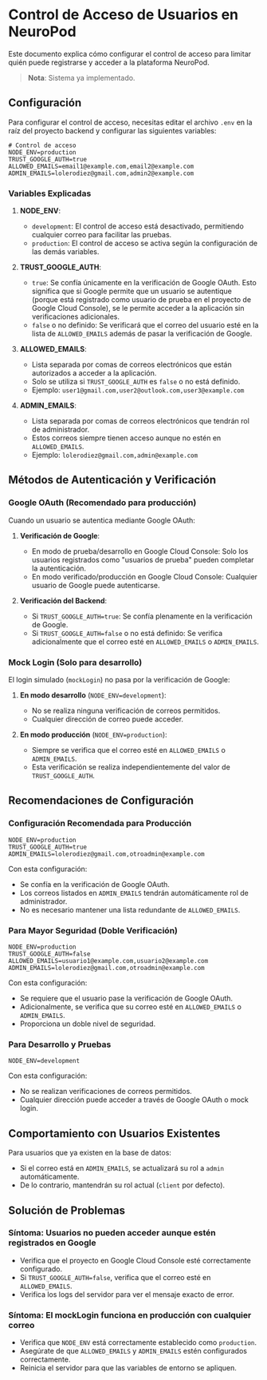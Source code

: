 # Control de Acceso de Usuarios en NeuroPod

Este documento explica cómo configurar el control de acceso para limitar quién puede registrarse y acceder a la plataforma NeuroPod.

> **Nota**: Sistema ya implementado.

## Configuración

Para configurar el control de acceso, necesitas editar el archivo `.env` en la raíz del proyecto backend y configurar las siguientes variables:

```
# Control de acceso
NODE_ENV=production
TRUST_GOOGLE_AUTH=true
ALLOWED_EMAILS=email1@example.com,email2@example.com
ADMIN_EMAILS=lolerodiez@gmail.com,admin2@example.com
```

### Variables Explicadas

1. **NODE_ENV**: 
   - `development`: El control de acceso está desactivado, permitiendo cualquier correo para facilitar las pruebas.
   - `production`: El control de acceso se activa según la configuración de las demás variables.

2. **TRUST_GOOGLE_AUTH**:
   - `true`: Se confía únicamente en la verificación de Google OAuth. Esto significa que si Google permite que un usuario se autentique (porque está registrado como usuario de prueba en el proyecto de Google Cloud Console), se le permite acceder a la aplicación sin verificaciones adicionales.
   - `false` o no definido: Se verificará que el correo del usuario esté en la lista de `ALLOWED_EMAILS` además de pasar la verificación de Google.

3. **ALLOWED_EMAILS**:
   - Lista separada por comas de correos electrónicos que están autorizados a acceder a la aplicación.
   - Solo se utiliza si `TRUST_GOOGLE_AUTH` es `false` o no está definido.
   - Ejemplo: `user1@gmail.com,user2@outlook.com,user3@example.com`

4. **ADMIN_EMAILS**:
   - Lista separada por comas de correos electrónicos que tendrán rol de administrador.
   - Estos correos siempre tienen acceso aunque no estén en `ALLOWED_EMAILS`.
   - Ejemplo: `lolerodiez@gmail.com,admin@example.com`

## Métodos de Autenticación y Verificación

### Google OAuth (Recomendado para producción)

Cuando un usuario se autentica mediante Google OAuth:

1. **Verificación de Google**:
   - En modo de prueba/desarrollo en Google Cloud Console: Solo los usuarios registrados como "usuarios de prueba" pueden completar la autenticación.
   - En modo verificado/producción en Google Cloud Console: Cualquier usuario de Google puede autenticarse.

2. **Verificación del Backend**:
   - Si `TRUST_GOOGLE_AUTH=true`: Se confía plenamente en la verificación de Google.
   - Si `TRUST_GOOGLE_AUTH=false` o no está definido: Se verifica adicionalmente que el correo esté en `ALLOWED_EMAILS` o `ADMIN_EMAILS`.

### Mock Login (Solo para desarrollo)

El login simulado (`mockLogin`) no pasa por la verificación de Google:

1. **En modo desarrollo** (`NODE_ENV=development`):
   - No se realiza ninguna verificación de correos permitidos.
   - Cualquier dirección de correo puede acceder.

2. **En modo producción** (`NODE_ENV=production`):
   - Siempre se verifica que el correo esté en `ALLOWED_EMAILS` o `ADMIN_EMAILS`.
   - Esta verificación se realiza independientemente del valor de `TRUST_GOOGLE_AUTH`.

## Recomendaciones de Configuración

### Configuración Recomendada para Producción

```
NODE_ENV=production
TRUST_GOOGLE_AUTH=true
ADMIN_EMAILS=lolerodiez@gmail.com,otroadmin@example.com
```

Con esta configuración:
- Se confía en la verificación de Google OAuth.
- Los correos listados en `ADMIN_EMAILS` tendrán automáticamente rol de administrador.
- No es necesario mantener una lista redundante de `ALLOWED_EMAILS`.

### Para Mayor Seguridad (Doble Verificación)

```
NODE_ENV=production
TRUST_GOOGLE_AUTH=false
ALLOWED_EMAILS=usuario1@example.com,usuario2@example.com
ADMIN_EMAILS=lolerodiez@gmail.com,otroadmin@example.com
```

Con esta configuración:
- Se requiere que el usuario pase la verificación de Google OAuth.
- Adicionalmente, se verifica que su correo esté en `ALLOWED_EMAILS` o `ADMIN_EMAILS`.
- Proporciona un doble nivel de seguridad.

### Para Desarrollo y Pruebas

```
NODE_ENV=development
```

Con esta configuración:
- No se realizan verificaciones de correos permitidos.
- Cualquier dirección puede acceder a través de Google OAuth o mock login.

## Comportamiento con Usuarios Existentes

Para usuarios que ya existen en la base de datos:
- Si el correo está en `ADMIN_EMAILS`, se actualizará su rol a `admin` automáticamente.
- De lo contrario, mantendrán su rol actual (`client` por defecto).

## Solución de Problemas

### Síntoma: Usuarios no pueden acceder aunque estén registrados en Google

- Verifica que el proyecto en Google Cloud Console esté correctamente configurado.
- Si `TRUST_GOOGLE_AUTH=false`, verifica que el correo esté en `ALLOWED_EMAILS`.
- Verifica los logs del servidor para ver el mensaje exacto de error.

### Síntoma: El mockLogin funciona en producción con cualquier correo

- Verifica que `NODE_ENV` está correctamente establecido como `production`.
- Asegúrate de que `ALLOWED_EMAILS` y `ADMIN_EMAILS` estén configurados correctamente.
- Reinicia el servidor para que las variables de entorno se apliquen.
